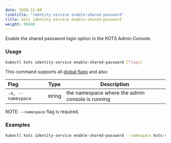 ```yaml
---
date: 2020-12-08
linktitle: "identity-service enable-shared-password"
title: kots identity-service enable-shared-password
weight: 90240
---
```


Enable the shared password login option in the KOTS Admin Console.

### Usage

```bash
kubectl kots identity-service enable-shared-password [flags]
```

This command supports all [global flags](/kots-cli/global-flags/) and also:


| Flag             | Type   | Description                                      |
|:-----------------|--------|--------------------------------------------------|
| `-n, --namespace`| string | the namespace where the admin console is running |

NOTE: `--namespace` flag is required.

### Examples

```bash
kubectl kots identity-service enable-shared-password --namespace kots-sentry
```
